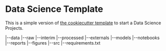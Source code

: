 # Data Science Template
This is a simple version of [the cookiecutter template](https://drivendata.github.io/cookiecutter-data-science/) to start a Data Science Projects.

|--data
    |--raw
    |--interim
    |--processed
    |--externals
|--models
|--notebooks
|--reports
    |--figures
|--src
|--requirements.txt


